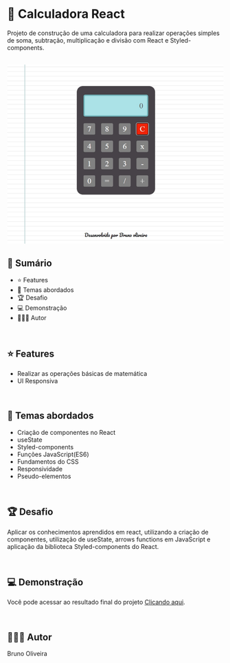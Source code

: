# 📌 **Calculadora React**
Projeto de construção de uma calculadora para realizar operações simples de soma, subtração, multiplicação e divisão com React e Styled-components.

<br>

<img src="./public/screenshot.jpg">

<br>

## 📎 Sumário
- ⭐ Features
- 📂 Temas abordados
- 🏆 Desafio
- 💻 Demonstração
- 🙋🏻‍♂️ Autor

<br>

## ⭐ **Features**
- Realizar as operações básicas de matemática
- UI Responsiva

<br>

## 📂 Temas abordados
- Criação de componentes no React
- useState
- Styled-components
- Funções JavaScript(ES6)
- Fundamentos do CSS
- Responsividade
- Pseudo-elementos

<br>

## 🏆 **Desafio**
Aplicar os conhecimentos aprendidos em react, utilizando a criação de componentes, utilização de useState, arrows functions em JavaScript e aplicação da biblioteca Styled-components do React.

<br>

## 💻 **Demonstração**
Você pode acessar ao resultado final do projeto <a href="https://calculadora-projeto-react.netlify.app/" target="_blank">Clicando aqui</a>.

<br>

## 🙋🏻‍♂️ Autor
Bruno Oliveira